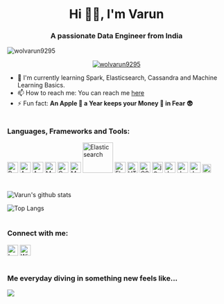 <h1 align="center">Hi 👋🏻, I'm Varun</h1>
<h3 align="center">A passionate Data Engineer from India</h3>

<p align="left"> <img src="https://komarev.com/ghpvc/?username=wolvarun9295&label=Total+Visitors&color=0e75b6&style=flat-square	&color=red" alt="wolvarun9295" /> </p>

<p align="center"> <a href="https://github.com/ryo-ma/github-profile-trophy"><img src="https://github-profile-trophy.vercel.app/?username=wolvarun9295&margin-w=15&theme=monokai&row=1&column=3" alt="wolvarun9295" /></a> </p>

- 🌱 I'm currently learning Spark, Elasticsearch, Cassandra and Machine Learning Basics.
- 📫 How to reach me: You can reach me [here](varun.nagrare@gmail.com)
- ⚡ Fun fact: **An Apple 🍎 a Year keeps your Money 💸 in Fear 😨**

#

### Languages, Frameworks and Tools:
<p>
<img src="https://cdn.icon-icons.com/icons2/1508/PNG/512/python_104451.png" width="25" alt="Python" />

<img src="https://cdn.icon-icons.com/icons2/512/PNG/512/dbs-hadoop_icon-icons.com_50912.png" width="25" alt="Apache Hadoop" />
<img src="https://cdn.icon-icons.com/icons2/2389/PNG/512/apache_spark_logo_icon_145492.png" width="25" alt="Apache Spark" />

<img src="https://cdn.icon-icons.com/icons2/2415/PNG/512/mysql_original_logo_icon_146416.png" width="25" alt="MySQL" />
<img src="https://cdn.icon-icons.com/icons2/512/PNG/512/dbs-cassandra_icon-icons.com_50916.png" width="25" alt="Cassandra" />
<img src="https://cdn.icon-icons.com/icons2/2415/PNG/512/mongodb_original_logo_icon_146424.png" width="25" alt="MongoDB" />
<img src="https://images.contentstack.io/v3/assets/bltefdd0b53724fa2ce/blt280217a63b82a734/5bbdaacf63ed239936a7dd56/elastic-logo.svg" width="70" alt="Elasticsearch" />

<img src="https://cdn.icon-icons.com/icons2/512/PNG/512/prog-flask_icon-icons.com_50797.png" width="25" alt="Flask" />
<img src="https://cdn.icon-icons.com/icons2/2107/PNG/512/file_type_html_icon_130541.png" width="25" alt="HTML5" />
<img src="https://cdn.icon-icons.com/icons2/2107/PNG/512/file_type_css_icon_130661.png" width="25" alt="CSS3" />
<img src="https://cdn.icon-icons.com/icons2/2415/PNG/512/jquery_plain_wordmark_logo_icon_146445.png" width="25" alt="jQuery" />

<img src="https://upload.wikimedia.org/wikipedia/commons/thumb/a/a1/PyCharm_Logo.svg/220px-PyCharm_Logo.svg.png" width="25" alt="Jupyter Lab" />
<img src="https://cdn.icon-icons.com/icons2/2107/PNG/512/file_type_vscode_icon_130084.png" width="25" alt="Jupyter Lab" />
<img src="https://cdn.icon-icons.com/icons2/2107/PNG/512/file_type_jupyter_icon_130494.png" width="25" alt="Jupyter Lab" />

<img src="https://opencv.org/wp-content/uploads/2020/07/OpenCV_logo_white_600x.png" width="20" alt="Jupyter Lab" />
</p>

#

<p>

![Varun's github stats](https://github-readme-stats.vercel.app/api?username=Wolvarun9295&show_icons=true&theme=radical&hide=contribs)

![Top Langs](https://github-readme-stats.vercel.app/api/top-langs/?username=Wolvarun9295&layout=compact&theme=radical)

</p>

#

### Connect with me:
<p>
<img src="https://www.freeiconspng.com/uploads/logo-twitter-icon-symbol-0.png" width="25" alt="Logo Twitter Icon Symbol" />
<img src="https://www.freeiconspng.com/uploads/github-logo-icon-23.png" width="25" alt="Windows Icons Github Logo For" />
</p>

#

### Me everyday diving in something new feels like...
<img src=https://media1.giphy.com/media/9tZc9Mzo9K0yOYx38U/giphy.gif>
